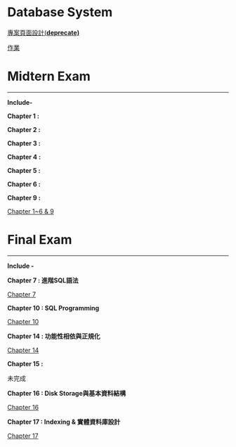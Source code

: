 # Database System

[專案頁面設計(**deprecate)**](Database%20System%208448b94beaf34fcebe456f5a188f273a/%E5%B0%88%E6%A1%88%E9%A0%81%E9%9D%A2%E8%A8%AD%E8%A8%88(deprecate)%20e03950178a9946658d4f0fa79ff3b051.md)

[作業](Database%20System%208448b94beaf34fcebe456f5a188f273a/%E4%BD%9C%E6%A5%AD%20005f3c4407ba4dedba91e906a17f49c7.md)

# Midtern Exam

---

**Include-**

**Chapter 1 :** 

**Chapter 2 :** 

**Chapter 3 :** 

**Chapter 4 :** 

**Chapter 5 :** 

**Chapter 6 :** 

**Chapter 9 :** 

[Chapter 1~6 & 9](Database%20System%208448b94beaf34fcebe456f5a188f273a/Chapter%201~6%20&%209%206ef604fef9f24743b401f45abed065b8.md)

# Final Exam

---

**Include -**

**Chapter 7 : 進階SQL語法**

[Chapter 7](Database%20System%208448b94beaf34fcebe456f5a188f273a/Chapter%207%206b02b957a23245da9d06381720e8e113.md)

**Chapter 10 : SQL Programming**

[Chapter 10](Database%20System%208448b94beaf34fcebe456f5a188f273a/Chapter%2010%2031e71e82f20c4cb3a4f60814db8b8e05.md)

**Chapter 14 : 功能性相依與正規化**

[Chapter 14](Database%20System%208448b94beaf34fcebe456f5a188f273a/Chapter%2014%20b658a15661b34a3ba856a2e2eeba2159.md)

**Chapter 15 :** 

未完成

**Chapter 16 : Disk Storage與基本資料結構**

[Chapter 16](Database%20System%208448b94beaf34fcebe456f5a188f273a/Chapter%2016%2072ca404c5d774eea986ea4769a859386.md)

**Chapter 17 : Indexing & 實體資料庫設計**

[Chapter 17](Database%20System%208448b94beaf34fcebe456f5a188f273a/Chapter%2017%20f45082bb3ff746ec8cdf29d0b5c15024.md)